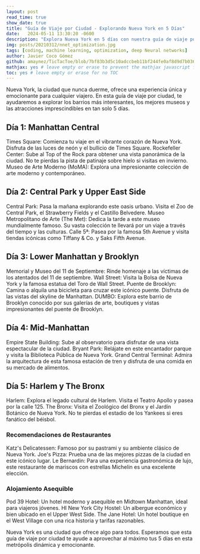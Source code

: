 ```yaml
---
layout: post
read_time: true
show_date: true
title: "Guía de Viaje por Ciudad - Explorando Nueva York en 5 Días"
date:   2024-05-11 13:30:20 -0600
description: "Explora Nueva York en 5 días con nuestra guía de viaje por ciudad. Descubre los barrios más interesantes, los mejores museos y las atracciones imprescindibles."
img: posts/20210312/nnet_optimization.jpg
tags: [coding, machine learning, optimization, deep Neural networks]
author: Javier Coco Gómez
github: amaynez/TicTacToe/blob/7bf83b3d5c10adccbeb11bf244fe0af8d9d7b036/entities/Neural_Network.py#L199
mathjax: yes # leave empty or erase to prevent the mathjax javascript from loading
toc: yes # leave empty or erase for no TOC
---
```

Nueva York, la ciudad que nunca duerme, ofrece una experiencia única y emocionante para cualquier viajero. En esta guía de viaje por ciudad, te ayudaremos a explorar los barrios más interesantes, los mejores museos y las atracciones imprescindibles en tan solo 5 días.

## Día 1: Manhattan Central

Times Square: Comienza tu viaje en el vibrante corazón de Nueva York. Disfruta de las luces de neón y el bullicio de Times Square.
Rockefeller Center: Sube al Top of the Rock para obtener una vista panorámica de la ciudad. No te pierdas la pista de patinaje sobre hielo si visitas en invierno.
Museo de Arte Moderno (MoMA): Explora una impresionante colección de arte moderno y contemporáneo.

## Día 2: Central Park y Upper East Side

Central Park: Pasa la mañana explorando este oasis urbano. Visita el Zoo de Central Park, el Strawberry Fields y el Castillo Belvedere.
Museo Metropolitano de Arte (The Met): Dedica la tarde a este museo mundialmente famoso. Su vasta colección te llevará por un viaje a través del tiempo y las culturas.
Calle 5ª: Pasea por la famosa 5th Avenue y visita tiendas icónicas como Tiffany & Co. y Saks Fifth Avenue.

## Día 3: Lower Manhattan y Brooklyn

Memorial y Museo del 11 de Septiembre: Rinde homenaje a las víctimas de los atentados del 11 de septiembre.
Wall Street: Visita la Bolsa de Nueva York y la famosa estatua del Toro de Wall Street.
Puente de Brooklyn: Camina o alquila una bicicleta para cruzar este icónico puente. Disfruta de las vistas del skyline de Manhattan.
DUMBO: Explora este barrio de Brooklyn conocido por sus galerías de arte, boutiques y vistas impresionantes del puente de Brooklyn.

## Día 4: Mid-Manhattan

Empire State Building: Sube al observatorio para disfrutar de una vista espectacular de la ciudad.
Bryant Park: Relájate en este encantador parque y visita la Biblioteca Pública de Nueva York.
Grand Central Terminal: Admira la arquitectura de esta famosa estación de tren y disfruta de una comida en su mercado de alimentos.

## Día 5: Harlem y The Bronx

Harlem: Explora el legado cultural de Harlem. Visita el Teatro Apollo y pasea por la calle 125.
The Bronx: Visita el Zoológico del Bronx y el Jardín Botánico de Nueva York. No te pierdas el estadio de los Yankees si eres fanático del béisbol.

### Recomendaciones de Restaurantes
Katz's Delicatessen: Famoso por su pastrami y su ambiente clásico de Nueva York.
Joe's Pizza: Prueba una de las mejores pizzas de la ciudad en este icónico lugar.
Le Bernardin: Para una experiencia gastronómica de lujo, este restaurante de mariscos con estrellas Michelin es una excelente elección.

### Alojamiento Asequible
Pod 39 Hotel: Un hotel moderno y asequible en Midtown Manhattan, ideal para viajeros jóvenes.
HI New York City Hostel: Un albergue económico y bien ubicado en el Upper West Side.
The Jane Hotel: Un hotel boutique en el West Village con una rica historia y tarifas razonables.

Nueva York es una ciudad que ofrece algo para todos. Esperamos que esta guía de viaje por ciudad te ayude a aprovechar al máximo tus 5 días en esta metrópolis dinámica y emocionante.
